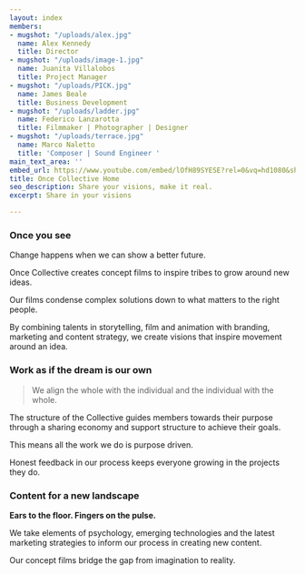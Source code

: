 ```yaml
---
layout: index
members:
- mugshot: "/uploads/alex.jpg"
  name: Alex Kennedy
  title: Director
- mugshot: "/uploads/image-1.jpg"
  name: Juanita Villalobos
  title: Project Manager
- mugshot: "/uploads/PICK.jpg"
  name: James Beale
  title: Business Development
- mugshot: "/uploads/ladder.jpg"
  name: Federico Lanzarotta
  title: Filmmaker | Photographer | Designer
- mugshot: "/uploads/terrace.jpg"
  name: Marco Naletto
  title: 'Composer | Sound Engineer '
main_text_area: ''
embed_url: https://www.youtube.com/embed/lOfH89SYESE?rel=0&vq=hd1080&showinfo=0&autoplay=1
title: Once Collective Home
seo_description: Share your visions, make it real.
excerpt: Share in your visions

---
```

### **Once you see**

Change happens when we can show a better future.

Once Collective creates concept films to inspire tribes to grow around new ideas.

Our films condense complex solutions down to what matters to the right people.

By combining talents in storytelling, film and animation with branding, marketing and content strategy, we create visions that inspire movement around an idea.

### **Work as if the dream is our own**

> We align the whole with the individual and the individual with the whole.

The structure of the Collective guides members towards their purpose through a sharing economy and support structure to achieve their goals.

This means all the work we do is purpose driven.

Honest feedback in our process keeps everyone growing in the projects they do.

### Content for a new landscape

**Ears to the floor. Fingers on the pulse.**

We take elements of psychology, emerging technologies and the latest marketing strategies to inform our process in creating new content.

Our concept films bridge the gap from imagination to reality.